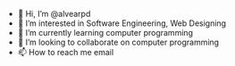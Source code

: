 - 👋 Hi, I’m @alvearpd
- 👀 I’m interested in Software Engineering, Web Designing
- 🌱 I’m currently learning computer programming
- 💞️ I’m looking to collaborate on computer programming
- 📫 How to reach me email

<!---
alvearpd/alvearpd is a ✨ special ✨ repository because its `README.md` (this file) appears on your GitHub profile.
You can click the Preview link to take a look at your changes.
--->
